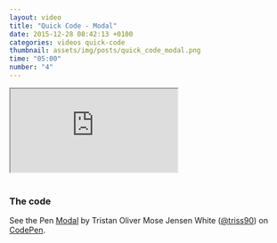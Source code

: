 ```yaml
---
layout: video
title: "Quick Code - Modal"
date: 2015-12-28 08:42:13 +0100
categories: videos quick-code
thumbnail: assets/img/posts/quick_code_modal.png
time: "05:00"
number: "4"
---
```


<div class="responsive-video">
   <iframe src="https://www.youtube.com/embed/dcs2yBRPcF0"></iframe>
</div>

<br>

### The code

<p data-height="400" data-theme-id="16012" data-slug-hash="Gpzeom" data-default-tab="result" data-user="triss90" class='codepen'>See the Pen <a href='http://codepen.io/triss90/pen/Gpzeom/'>Modal</a> by Tristan Oliver Mose Jensen White (<a href='http://codepen.io/triss90'>@triss90</a>) on <a href='http://codepen.io'>CodePen</a>.</p>
<script async src="//assets.codepen.io/assets/embed/ei.js"></script>
